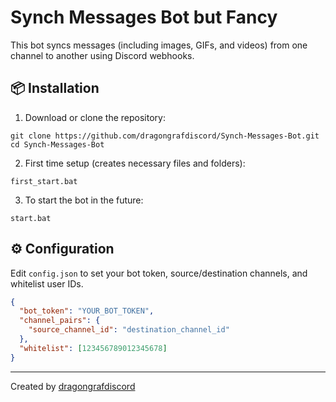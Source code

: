 
# Synch Messages Bot but Fancy

This bot syncs messages (including images, GIFs, and videos) from one channel to another using Discord webhooks.

## 📦 Installation

1. Download or clone the repository:
```
git clone https://github.com/dragongrafdiscord/Synch-Messages-Bot.git
cd Synch-Messages-Bot
```

2. First time setup (creates necessary files and folders):
```
first_start.bat
```

3. To start the bot in the future:
```
start.bat
```

## ⚙️ Configuration

Edit `config.json` to set your bot token, source/destination channels, and whitelist user IDs.

```json
{
  "bot_token": "YOUR_BOT_TOKEN",
  "channel_pairs": {
    "source_channel_id": "destination_channel_id"
  },
  "whitelist": [123456789012345678]
}
```

---

Created by [dragongrafdiscord](https://github.com/dragongrafdiscord)
